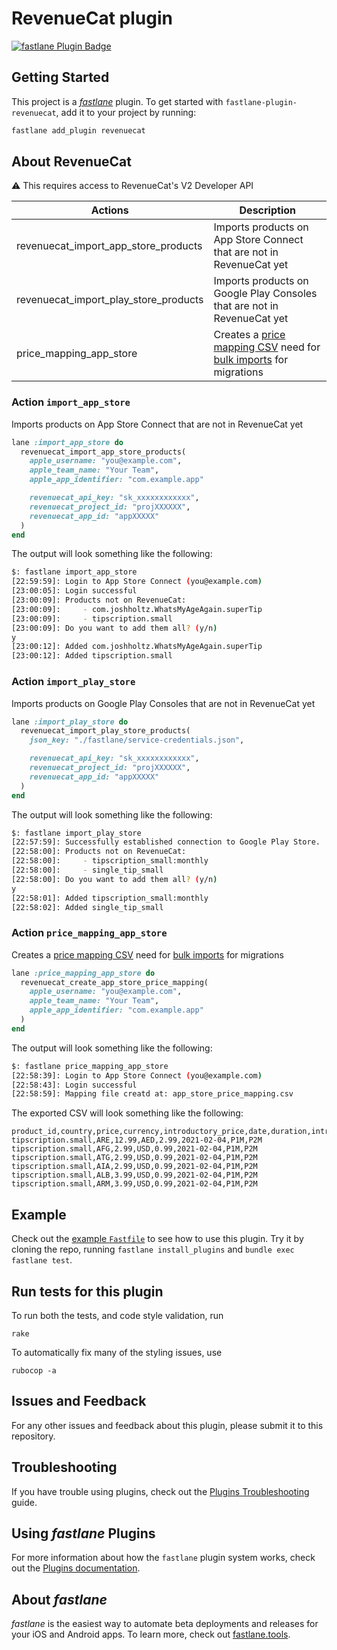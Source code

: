 # RevenueCat plugin

[![fastlane Plugin Badge](https://rawcdn.githack.com/fastlane/fastlane/master/fastlane/assets/plugin-badge.svg)](https://rubygems.org/gems/fastlane-plugin-revenuecat)

## Getting Started

This project is a [_fastlane_](https://github.com/fastlane/fastlane) plugin. To get started with `fastlane-plugin-revenuecat`, add it to your project by running:

```bash
fastlane add_plugin revenuecat
```

## About RevenueCat

⚠️ This requires access to RevenueCat's V2 Developer API

| Actions | Description |
| --- | --- |
| revenuecat_import_app_store_products | Imports products on App Store Connect that are not in RevenueCat yet |
| revenuecat_import_play_store_products | Imports products on Google Play Consoles that are not in RevenueCat yet |
| price_mapping_app_store | Creates a [price mapping CSV](https://github.com/RevenueCat-Samples/import-csv-samples/blob/main/iOS/ios_product_price_map_sample.csv) need for [bulk imports](https://www.revenuecat.com/docs/receipt-imports#bulk-imports) for migrations |

### Action `import_app_store`

Imports products on App Store Connect that are not in RevenueCat yet

```ruby
lane :import_app_store do
  revenuecat_import_app_store_products(
    apple_username: "you@example.com",
    apple_team_name: "Your Team",
    apple_app_identifier: "com.example.app"

    revenuecat_api_key: "sk_xxxxxxxxxxxx",
    revenuecat_project_id: "projXXXXXX",
    revenuecat_app_id: "appXXXXX"
  )
end
```

The output will look something like the following:

```sh
$: fastlane import_app_store
[22:59:59]: Login to App Store Connect (you@example.com)
[23:00:05]: Login successful
[23:00:09]: Products not on RevenueCat:
[23:00:09]:     - com.joshholtz.WhatsMyAgeAgain.superTip
[23:00:09]:     - tipscription.small
[23:00:09]: Do you want to add them all? (y/n)
y
[23:00:12]: Added com.joshholtz.WhatsMyAgeAgain.superTip
[23:00:12]: Added tipscription.small
```

### Action `import_play_store`

Imports products on Google Play Consoles that are not in RevenueCat yet 

```ruby
lane :import_play_store do
  revenuecat_import_play_store_products(
    json_key: "./fastlane/service-credentials.json",

    revenuecat_api_key: "sk_xxxxxxxxxxxx",
    revenuecat_project_id: "projXXXXXX",
    revenuecat_app_id: "appXXXXX"
  )
end
```

The output will look something like the following:

```sh
$: fastlane import_play_store
[22:57:59]: Successfully established connection to Google Play Store.
[22:58:00]: Products not on RevenueCat:
[22:58:00]:     - tipscription_small:monthly
[22:58:00]:     - single_tip_small
[22:58:00]: Do you want to add them all? (y/n)
y
[22:58:01]: Added tipscription_small:monthly
[22:58:02]: Added single_tip_small
```

### Action `price_mapping_app_store`

Creates a [price mapping CSV](https://github.com/RevenueCat-Samples/import-csv-samples/blob/main/iOS/ios_product_price_map_sample.csv) need for [bulk imports](https://www.revenuecat.com/docs/receipt-imports#bulk-imports) for migrations

```ruby
lane :price_mapping_app_store do
  revenuecat_create_app_store_price_mapping(
    apple_username: "you@example.com",
    apple_team_name: "Your Team",
    apple_app_identifier: "com.example.app"
  )
end
```

The output will look something like the following:

```sh
$: fastlane price_mapping_app_store
[22:58:39]: Login to App Store Connect (you@example.com)
[22:58:43]: Login successful
[22:58:59]: Mapping file creatd at: app_store_price_mapping.csv
```

The exported CSV will look something like the following:

```csv
product_id,country,price,currency,introductory_price,date,duration,introductory_price_duration
tipscription.small,ARE,12.99,AED,2.99,2021-02-04,P1M,P2M
tipscription.small,AFG,2.99,USD,0.99,2021-02-04,P1M,P2M
tipscription.small,ATG,2.99,USD,0.99,2021-02-04,P1M,P2M
tipscription.small,AIA,2.99,USD,0.99,2021-02-04,P1M,P2M
tipscription.small,ALB,3.99,USD,0.99,2021-02-04,P1M,P2M
tipscription.small,ARM,3.99,USD,0.99,2021-02-04,P1M,P2M
```

## Example

Check out the [example `Fastfile`](fastlane/Fastfile) to see how to use this plugin. Try it by cloning the repo, running `fastlane install_plugins` and `bundle exec fastlane test`.


## Run tests for this plugin

To run both the tests, and code style validation, run

```
rake
```

To automatically fix many of the styling issues, use
```
rubocop -a
```

## Issues and Feedback

For any other issues and feedback about this plugin, please submit it to this repository.

## Troubleshooting

If you have trouble using plugins, check out the [Plugins Troubleshooting](https://docs.fastlane.tools/plugins/plugins-troubleshooting/) guide.

## Using _fastlane_ Plugins

For more information about how the `fastlane` plugin system works, check out the [Plugins documentation](https://docs.fastlane.tools/plugins/create-plugin/).

## About _fastlane_

_fastlane_ is the easiest way to automate beta deployments and releases for your iOS and Android apps. To learn more, check out [fastlane.tools](https://fastlane.tools).
